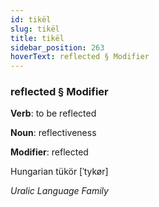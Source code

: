 ```yaml
---
id: tikël
slug: tikël
title: tikël
sidebar_position: 263
hoverText: reflected § Modifier
---
```


### reflected § Modifier

**Verb**: to be reflected

**Noun**: reflectiveness

**Modifier**: reflected

Hungarian tükör [ˈtykør]

*Uralic Language Family*